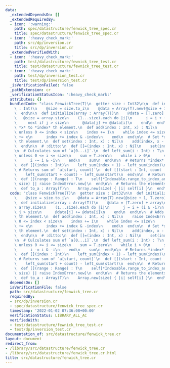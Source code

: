 ```yaml
---
data:
  _extendedDependsOn: []
  _extendedRequiredBy:
  - icon: ':warning:'
    path: spec/datastructure/fenwick_tree_spec.cr
    title: spec/datastructure/fenwick_tree_spec.cr
  - icon: ':heavy_check_mark:'
    path: src/dp/inversion.cr
    title: src/dp/inversion.cr
  _extendedVerifiedWith:
  - icon: ':heavy_check_mark:'
    path: test/datastructure/fewnick_tree_test.cr
    title: test/datastructure/fewnick_tree_test.cr
  - icon: ':heavy_check_mark:'
    path: test/dp/inversion_test.cr
    title: test/dp/inversion_test.cr
  _isVerificationFailed: false
  _pathExtension: cr
  _verificationStatusIcon: ':heavy_check_mark:'
  attributes: {}
  bundledCode: "class FenwickTree(T)\n  getter size : Int32\n\n  def initialize(size\
    \ : Int)\n    @size = size.to_i\n    @data = Array(T).new(@size + 1, T.zero)\n\
    \  end\n\n  def initialize(array : Array(T))\n    @data = [T.zero] + array\n \
    \   @size = array.size\n    (1...size).each do |i|\n      j = i + (i & -i)\n \
    \     next if j > size\n      @data[j] += @data[i]\n    end\n  end\n\n  # Adds\
    \ *x* to *index* th element.\n  def add(index : Int, x) : Nil\n    raise IndexError.new\
    \ unless 0 <= index < size\n    index += 1\n    while index <= size\n      @data[index]\
    \ += x\n      index += index & -index\n    end\n  end\n\n  # Set *x* to *index*\
    \ th element.\n  def set(index : Int, x) : Nil\n    add(index, x - self[index])\n\
    \  end\n\n  # :ditto:\n  def []=(index : Int, x) : Nil\n    set(index, x)\n  end\n\
    \n  # Culculates sum of `a[0...i]`.\n  def left_sum(i : Int) : T\n    raise IndexError.new\
    \ unless 0 <= i <= size\n    sum = T.zero\n    while i > 0\n      sum += @data[i]\n\
    \      i -= i & -i\n    end\n    sum\n  end\n\n  # Returns *index* th element.\n\
    \  def [](index : Int)\n    left_sum(index + 1) - left_sum(index)\n  end\n\n \
    \ # Returns sum of `a[start, count]`\n  def [](start : Int, count : Int) : T\n\
    \    left_sum(start + count) - left_sum(start)\n  end\n\n  # Returns sum of `a[range]`\n\
    \  def [](range : Range) : T\n    self[*Indexable.range_to_index_and_count(range,\
    \ size) || raise IndexError.new]\n  end\n\n  # Returns the elements as an Array.\n\
    \  def to_a : Array(T)\n    Array.new(size) { |i| self[i] }\n  end\nend\n"
  code: "class FenwickTree(T)\n  getter size : Int32\n\n  def initialize(size : Int)\n\
    \    @size = size.to_i\n    @data = Array(T).new(@size + 1, T.zero)\n  end\n\n\
    \  def initialize(array : Array(T))\n    @data = [T.zero] + array\n    @size =\
    \ array.size\n    (1...size).each do |i|\n      j = i + (i & -i)\n      next if\
    \ j > size\n      @data[j] += @data[i]\n    end\n  end\n\n  # Adds *x* to *index*\
    \ th element.\n  def add(index : Int, x) : Nil\n    raise IndexError.new unless\
    \ 0 <= index < size\n    index += 1\n    while index <= size\n      @data[index]\
    \ += x\n      index += index & -index\n    end\n  end\n\n  # Set *x* to *index*\
    \ th element.\n  def set(index : Int, x) : Nil\n    add(index, x - self[index])\n\
    \  end\n\n  # :ditto:\n  def []=(index : Int, x) : Nil\n    set(index, x)\n  end\n\
    \n  # Culculates sum of `a[0...i]`.\n  def left_sum(i : Int) : T\n    raise IndexError.new\
    \ unless 0 <= i <= size\n    sum = T.zero\n    while i > 0\n      sum += @data[i]\n\
    \      i -= i & -i\n    end\n    sum\n  end\n\n  # Returns *index* th element.\n\
    \  def [](index : Int)\n    left_sum(index + 1) - left_sum(index)\n  end\n\n \
    \ # Returns sum of `a[start, count]`\n  def [](start : Int, count : Int) : T\n\
    \    left_sum(start + count) - left_sum(start)\n  end\n\n  # Returns sum of `a[range]`\n\
    \  def [](range : Range) : T\n    self[*Indexable.range_to_index_and_count(range,\
    \ size) || raise IndexError.new]\n  end\n\n  # Returns the elements as an Array.\n\
    \  def to_a : Array(T)\n    Array.new(size) { |i| self[i] }\n  end\nend\n"
  dependsOn: []
  isVerificationFile: false
  path: src/datastructure/fenwick_tree.cr
  requiredBy:
  - src/dp/inversion.cr
  - spec/datastructure/fenwick_tree_spec.cr
  timestamp: '2022-01-02 07:36:08+00:00'
  verificationStatus: LIBRARY_ALL_AC
  verifiedWith:
  - test/datastructure/fewnick_tree_test.cr
  - test/dp/inversion_test.cr
documentation_of: src/datastructure/fenwick_tree.cr
layout: document
redirect_from:
- /library/src/datastructure/fenwick_tree.cr
- /library/src/datastructure/fenwick_tree.cr.html
title: src/datastructure/fenwick_tree.cr
---
```

